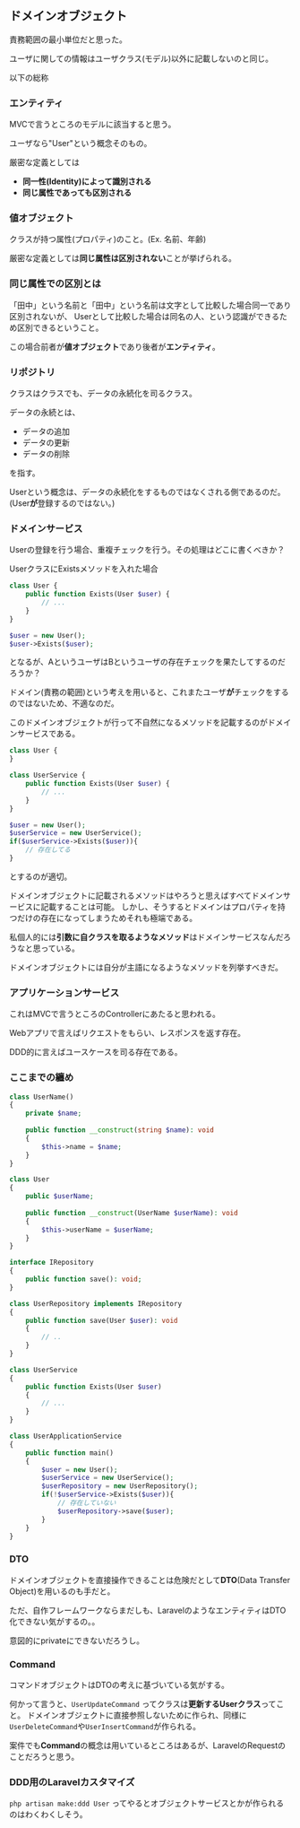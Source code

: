 ## ドメインオブジェクト
責務範囲の最小単位だと思った。

ユーザに関しての情報はユーザクラス(モデル)以外に記載しないのと同じ。

以下の総称
### エンティティ

MVCで言うところのモデルに該当すると思う。

ユーザなら"User"という概念そのもの。

厳密な定義としては
- **同一性(Identity)によって識別される**
- **同じ属性であっても区別される**

### 値オブジェクト

クラスが持つ属性(プロパティ)のこと。(Ex. 名前、年齢)

厳密な定義としては**同じ属性は区別されない**ことが挙げられる。

### 同じ属性での区別とは

「田中」という名前と「田中」という名前は文字として比較した場合同一であり区別されないが、
Userとして比較した場合は同名の人、という認識ができるため区別できるということ。

この場合前者が**値オブジェクト**であり後者が**エンティティ**。

### リポジトリ

クラスはクラスでも、データの永続化を司るクラス。

データの永続とは、
- データの追加
- データの更新
- データの削除

を指す。

Userという概念は、データの永続化をするものではなくされる側であるのだ。(User**が**登録するのではない。)

### ドメインサービス

Userの登録を行う場合、重複チェックを行う。その処理はどこに書くべきか？

UserクラスにExistsメソッドを入れた場合

```php
class User {
    public function Exists(User $user) {
        // ...    
    } 
}

$user = new User();
$user->Exists($user);
```

となるが、AというユーザはBというユーザの存在チェックを果たしてするのだろうか？

ドメイン(責務の範囲)という考えを用いると、これまたユーザ**が**チェックをするのではないため、不適なのだ。

このドメインオブジェクトが行って不自然になるメソッドを記載するのがドメインサービスである。

```php
class User {
}

class UserService {
    public function Exists(User $user) {
        // ...    
    } 
}

$user = new User();
$userService = new UserService();
if($userService->Exists($user)){
    // 存在してる
}
```

とするのが適切。

ドメインオブジェクトに記載されるメソッドはやろうと思えばすべてドメインサービスに記載することは可能。
しかし、そうするとドメインはプロパティを持つだけの存在になってしまうためそれも極端である。

私個人的には**引数に自クラスを取るようなメソッド**はドメインサービスなんだろうなと思っている。

ドメインオブジェクトには自分が主語になるようなメソッドを列挙すべきだ。

### アプリケーションサービス

これはMVCで言うところのControllerにあたると思われる。

Webアプリで言えばリクエストをもらい、レスポンスを返す存在。

DDD的に言えばユースケースを司る存在である。

### ここまでの纏め

```php
class UserName() 
{
    private $name;
    
    public function __construct(string $name): void
    {
        $this->name = $name;
    }
}

class User 
{
    public $userName;
    
    public function __construct(UserName $userName): void
    {
        $this->userName = $userName;
    }
}

interface IRepository 
{
    public function save(): void;
}

class UserRepository implements IRepository 
{
    public function save(User $user): void
    {
        // ..
    }
}

class UserService 
{
    public function Exists(User $user) 
    {
        // ...    
    } 
}

class UserApplicationService 
{
    public function main()
    {
        $user = new User();
        $userService = new UserService();
        $userRepository = new UserRepository();
        if(!$userService->Exists($user)){
            // 存在していない
            $userRepository->save($user);
        }    
    }
}

```

### DTO

ドメインオブジェクトを直接操作できることは危険だとして**DTO**(Data Transfer Object)を用いるのも手だと。

ただ、自作フレームワークならまだしも、LaravelのようなエンティティはDTO化できない気がするの。。

意図的にprivateにできないだろうし。


### Command

コマンドオブジェクトはDTOの考えに基づいている気がする。

何かって言うと、`UserUpdateCommand` ってクラスは**更新するUserクラス**ってこと。
ドメインオブジェクトに直接参照しないために作られ、同様に`UserDeleteCommand`や`UserInsertCommand`が作られる。

案件でも**Command**の概念は用いているところはあるが、LaravelのRequestのことだろうと思う。

### DDD用のLaravelカスタマイズ

`php artisan make:ddd User`
ってやるとオブジェクトサービスとかが作られるのはわくわくしそう。